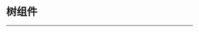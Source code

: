 # 树组件
---

<zm-tree :data="data" :showCheckbox="true"></zm-tree>
<script>
    export default {
        data() {
            return {
                data: [
                {title: 'parent 1',expand: true, children: [
                    {title: 'parent 1-1', expand: false,},
                    {title: 'parent 1-2', expand: false,}
                ]},
                {title: 'parent 2',expand: false}
                ],
            }
        }
    }
</script>